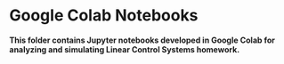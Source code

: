 # Google Colab Notebooks
**This folder contains Jupyter notebooks developed in Google Colab for analyzing and simulating Linear Control Systems homework.** 
